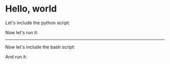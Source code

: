 # Hello, world

Let's include the python script:
<!-- MDUP:BEG (INCLUDE:./01.py) -->
<!-- MDUP:END -->

Now let's run it:
<!-- MDUP:BEG (RUN:./01.py) -->
<!-- MDUP:END -->

---

Now let's include the bash script:
<!-- MDUP:BEG (INCLUDE:./02.sh) -->
<!-- MDUP:END -->

And run it:
<!-- MDUP:BEG (RUN:./02.sh) -->
<!-- MDUP:END -->